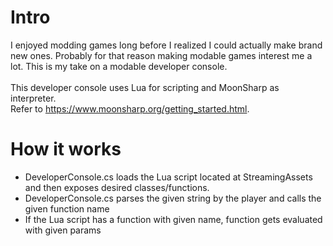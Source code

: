 # Intro
I enjoyed modding games long before I realized I could actually make brand new ones. Probably for that reason making modable games interest me a lot. This is my take on a modable developer console.<br/>
<br/>
This developer console uses Lua for scripting and MoonSharp as interpreter.<br/>
Refer to https://www.moonsharp.org/getting_started.html. <br/>

# How it works
 - DeveloperConsole.cs loads the Lua script located at StreamingAssets and then exposes desired classes/functions.
 - DeveloperConsole.cs parses the given string by the player and calls the given function name
 - If the Lua script has a function with given name, function gets evaluated with given params
